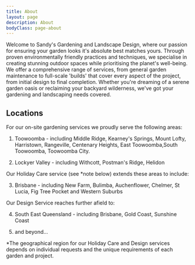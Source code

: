 ```yaml
---
title: About
layout: page
description: About
bodyClass: page-about
---
```


Welcome to Sandy's Gardening and Landscape Design, where our passion for ensuring your garden looks it's absolute best matches yours. Through proven environmentally friendly practices and techniques, we specialise in creating stunning outdoor spaces while prioritising the planet's well-being. We offer a comprehensive range of services, from general garden maintenance to full-scale 'builds' that cover every aspect of the project, from initial design to final completion. Whether you're dreaming of a serene garden oasis or reclaiming your backyard wilderness, we've got your gardening and landscaping needs covered.

## Locations
For our on-site gardening services we proudly serve the following areas: 

1) Toowoomba - including Middle Ridge, Kearney's Springs, Mount Lofty, Harristown, Rangeville, Centenary Heights, East Toowoomba,South Toowoomba, Toowoomba City.

2) Lockyer Valley - including Withcott, Postman's Ridge, Helidon


Our Holiday Care service (see *note below) extends these areas to include:

3) Brisbane - including New Farm, Bulimba, Auchenflower, Chelmer, St Lucia, Fig Tree Pocket and Western Suburbs 


Our Design Service reaches further afield to:

4) South East Queensland - including Brisbane, Gold Coast, Sunshine Coast 

5) and beyond... 
 
*The geographical region for our Holiday Care and Design services depends on individual requests and the unique requirements of each garden and project.